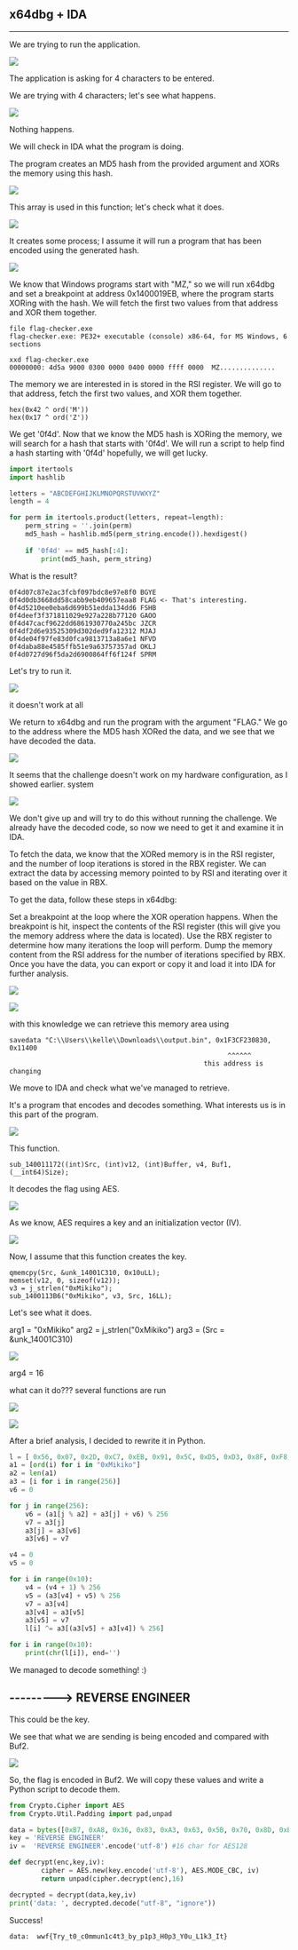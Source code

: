 
## x64dbg + IDA
---

We are trying to run the application.

![](./1.png)

The application is asking for 4 characters to be entered.

We are trying with 4 characters; let's see what happens.

![](./2.png)

Nothing happens.

We will check in IDA what the program is doing.

The program creates an MD5 hash from the provided argument and XORs the memory using this hash.

![](./3.png)

This array is used in this function; let's check what it does.

![](./4.png)

It creates some process; I assume it will run a program that has been encoded using the generated hash.

![](./5.png)

We know that Windows programs start with "MZ," so we will run x64dbg and set a breakpoint at address 0x1400019EB, where the program starts XORing with the hash. We will fetch the first two values from that address and XOR them together.

```log
file flag-checker.exe 
flag-checker.exe: PE32+ executable (console) x86-64, for MS Windows, 6 sections

xxd flag-checker.exe 
00000000: 4d5a 9000 0300 0000 0400 0000 ffff 0000  MZ..............
```

The memory we are interested in is stored in the RSI register. We will go to that address, fetch the first two values, and XOR them together.

```log
hex(0x42 ^ ord('M'))
hex(0x17 ^ ord('Z'))
```

We get '0f4d'. Now that we know the MD5 hash is XORing the memory, we will search for a hash that starts with '0f4d'. We will run a script to help find a hash starting with 
'0f4d' hopefully, we will get lucky.

```py
import itertools
import hashlib

letters = "ABCDEFGHIJKLMNOPQRSTUVWXYZ"
length = 4  

for perm in itertools.product(letters, repeat=length):
    perm_string = ''.join(perm)
    md5_hash = hashlib.md5(perm_string.encode()).hexdigest()
    
    if '0f4d' == md5_hash[:4]:
        print(md5_hash, perm_string)
```
What is the result?

```log
0f4d07c87e2ac3fcbf097bdc8e97e8f0 BGYE
0f4d0db3668dd58cabb9eb409657eaa8 FLAG <- That's interesting.
0f4d5210ee0eba6d699b51edda134dd6 FSHB
0f4deef3f371811029e927a228b77120 GAOO
0f4d47cacf9622dd6861930770a245bc JZCR
0f4df2d6e93525309d302ded9fa12312 MJAJ
0f4de04f97fe83d0fca9813713a8a6e1 NFVD
0f4daba88e4585ffb51e9a63757357ad OKLJ
0f4d0727d96f5da2d6900864ff6f124f SPRM
```

Let's try to run it.

![](./6.png)

it doesn't work at all

We return to x64dbg and run the program with the argument "FLAG." We go to the address where the MD5 hash XORed the data, and we see that we have decoded the data.

![](./7.png)

It seems that the challenge doesn't work on my hardware configuration, as I showed earlier.
system 

![](./8.png)

We don't give up and will try to do this without running the challenge. We already have the decoded code, so now we need to get it and examine it in IDA.

To fetch the data, we know that the XORed memory is in the RSI register, and the number of loop iterations is stored in the RBX register. We can extract the data by accessing memory pointed to by RSI and iterating over it based on the value in RBX.

To get the data, follow these steps in x64dbg:

Set a breakpoint at the loop where the XOR operation happens.
When the breakpoint is hit, inspect the contents of the RSI register (this will give you the memory address where the data is located).
Use the RBX register to determine how many iterations the loop will perform.
Dump the memory content from the RSI address for the number of iterations specified by RBX.
Once you have the data, you can export or copy it and load it into IDA for further analysis.

![](./9.png)

![](./10.png)

with this knowledge we can retrieve this memory area using

```log
savedata "C:\\Users\\kelle\\Downloads\\output.bin", 0x1F3CF230830, 0x11400
                                                       ^^^^^^
                                                 this address is changing 
```


We move to IDA and check what we've managed to retrieve.

It's a program that encodes and decodes something. What interests us is in this part of the program.

![](./11.png)

This function.

```log
sub_140011172((int)Src, (int)v12, (int)Buffer, v4, Buf1, (__int64)Size);
```

It decodes the flag using AES.

![](./11.png)

As we know, AES requires a key and an initialization vector (IV).

![](./12.png)

Now, I assume that this function creates the key.

```log
qmemcpy(Src, &unk_14001C310, 0x10uLL);
memset(v12, 0, sizeof(v12));
v3 = j_strlen("0xMikiko");
sub_1400113B6("0xMikiko", v3, Src, 16LL);
```

Let's see what it does.

arg1 = "0xMikiko"
arg2 = j_strlen("0xMikiko")
arg3 = (Src = &unk_14001C310)

![](./13.png)

arg4 = 16

what can it do???
several functions are run

![](./14.png)

![](./15.png)

After a brief analysis, I decided to rewrite it in Python.

```py
l = [ 0x56, 0x07, 0x2D, 0xC7, 0xEB, 0x91, 0x5C, 0xD5, 0xD3, 0x8F, 0xF8, 0x15, 0x4E, 0x4D, 0xB7, 0x8E ]
a1 = [ord(i) for i in "0xMikiko"]
a2 = len(a1)
a3 = [i for i in range(256)]
v6 = 0

for j in range(256):
    v6 = (a1[j % a2] + a3[j] + v6) % 256
    v7 = a3[j]
    a3[j] = a3[v6]
    a3[v6] = v7

v4 = 0
v5 = 0

for i in range(0x10):
    v4 = (v4 + 1) % 256
    v5 = (a3[v4] + v5) % 256
    v7 = a3[v4]
    a3[v4] = a3[v5]
    a3[v5] = v7
    l[i] ^= a3[(a3[v5] + a3[v4]) % 256]

for i in range(0x10):
    print(chr(l[i]), end='')
```

We managed to decode something! :)

## ---------> REVERSE ENGINEER

This could be the key.

We see that what we are sending is being encoded and compared with Buf2.

![](./16.png)

So, the flag is encoded in Buf2.
We will copy these values and write a Python script to decode them.

```py
from Crypto.Cipher import AES
from Crypto.Util.Padding import pad,unpad

data = bytes([0xB7, 0xA8, 0x36, 0x83, 0xA3, 0x63, 0x5B, 0x70, 0x8D, 0xEF, 0xA8, 0xB7, 0xA5, 0x58, 0x9A, 0x18, 0x56, 0xAC, 0x6F, 0x1F, 0xE3, 0x5F, 0xE3, 0x0E, 0x98, 0xD9, 0xA7, 0x85, 0x51, 0x90, 0x1E, 0x2C, 0xD3, 0x48, 0x43, 0xB8, 0xE2, 0x02, 0xB8, 0x48, 0x4C, 0x52, 0x55, 0x8A, 0x16, 0x2E, 0xBD, 0xDB, 0x10, 0x2A, 0x75, 0xEB, 0x1A, 0xA6, 0x55, 0x90, 0xF0, 0x12, 0xA8, 0xED, 0xD1, 0xD8, 0x70, 0xAB])
key = 'REVERSE ENGINEER'
iv =  'REVERSE ENGINEER'.encode('utf-8') #16 char for AES128

def decrypt(enc,key,iv):
        cipher = AES.new(key.encode('utf-8'), AES.MODE_CBC, iv)
        return unpad(cipher.decrypt(enc),16)

decrypted = decrypt(data,key,iv)
print('data: ', decrypted.decode("utf-8", "ignore"))
```
Success!

```log
data:  wwf{Try_t0_c0mmun1c4t3_by_p1p3_H0p3_Y0u_L1k3_It}
```































